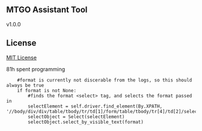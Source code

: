 ## MTGO Assistant Tool
v1.0.0

## License
[MIT License](LICENSE)


81h spent programming

        #format is currently not discerable from the logs, so this should always be true
        if format is not None:
            #finds the format <select> tag, and selects the format passed in
            selectElement = self.driver.find_element(By.XPATH, '//body/div/div/table/tbody/tr/td[1]/form/table/tbody/tr[4]/td[2]/select')
            selectObject = Select(selectElement)
            selectObject.select_by_visible_text(format)
